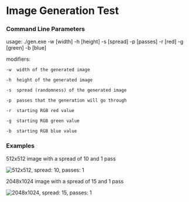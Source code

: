 # Image Generation Test

### Command Line Parameters

usage: ./gen.exe -w [width] -h [height] -s [spread] -p [passes] -r [red] -g [green] -b [blue]

modifiers:

	-w	width of the generated image

	-h	height of the generated image

	-s	spread (randomness) of the generated image

	-p	passes that the generation will go through

	-r	starting RGB red value

	-g	starting RGB green value

	-b	starting RGB blue value

### Examples

512x512 image with a spread of 10 and 1 pass

![512x512, spread: 10, passes: 1](http://i.imgur.com/lEzhFX4.png)

2048x1024 image with a spread of 15 and 1 pass

![2048x1024, spread: 15, passes: 1](http://i.imgur.com/WvRTO23.png)
